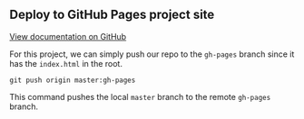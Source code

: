 ## Deploy to GitHub Pages project site

[View documentation on GitHub](https://help.github.com/articles/user-organization-and-project-pages/#project-pages)

For this project, we can simply push our repo to the `gh-pages` branch since it has the `index.html` in the root.

`git push origin master:gh-pages`

This command pushes the local `master` branch to the remote `gh-pages` branch.
